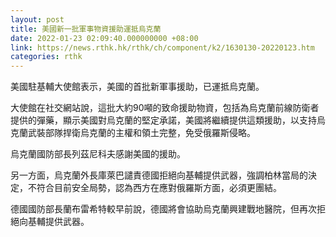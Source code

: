 ```yaml
---
layout: post
title: 美國新一批軍事物資援助運抵烏克蘭
date: 2022-01-23 02:09:40.000000000 +08:00
link: https://news.rthk.hk/rthk/ch/component/k2/1630130-20220123.htm
categories: rthk
---
```


美國駐基輔大使館表示，美國的首批新軍事援助，已運抵烏克蘭。

大使館在社交網站說，這批大約90噸的致命援助物資，包括為烏克蘭前線防衛者提供的彈藥，顯示美國對烏克蘭的堅定承諾，美國將繼續提供這類援助，以支持烏克蘭武裝部隊捍衛烏克蘭的主權和領土完整，免受俄羅斯侵略。

烏克蘭國防部長列茲尼科夫感謝美國的援助。

另一方面，烏克蘭外長庫萊巴譴責德國拒絕向基輔提供武器，強調柏林當局的決定，不符合目前安全局勢，認為西方在應對俄羅斯方面，必須更團結。

德國國防部長蘭布雷希特較早前說，德國將會協助烏克蘭興建戰地醫院，但再次拒絕向基輔提供武器。
